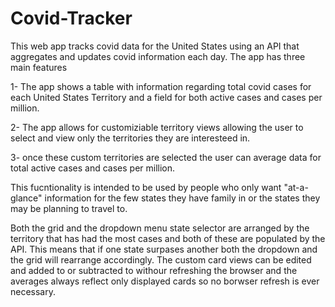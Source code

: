 # Covid-Tracker
This web app tracks covid data for the United States using an API that aggregates and updates covid information each day.
The app has three main features

1- The app shows a table with information regarding total covid cases for each United States Territory and a field for both active cases and cases per million.

2- The app allows for customiziable territory views allowing the user to select and view only the territories they are interesteed in.

3- once these custom territories are selected the user can average data for total active cases and cases per million.

This fucntionality is intended to be used by people who only want "at-a-glance" information for the few states they have family in or the states they may be planning to travel to.

Both the grid and the dropdown menu state selector are arranged by the territory that has had the most cases and both of these are populated by the API.
This means that if one state surpases another both the dropdown and the grid will rearrange accordingly. 
The custom card views can be edited and added to or subtracted to withour refreshing the browser and the averages always reflect only displayed cards so no borwser refresh is ever necessary. 
